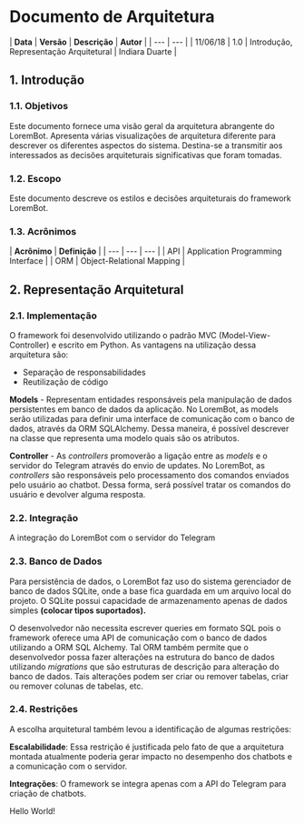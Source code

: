 # Documento de Arquitetura

| **Data** | **Versão** | **Descrição** | **Autor** |
| --- | --- |
| 11/06/18 | 1.0 | Introdução, Representação Arquitetural | Indiara Duarte |

## 1. Introdução

### 1.1. Objetivos

Este documento fornece uma visão geral da arquitetura abrangente do LoremBot. Apresenta várias visualizações de arquitetura diferente para descrever os diferentes aspectos do sistema. Destina-se a transmitir aos interessados as decisões arquiteturais significativas que foram tomadas.

### 1.2. Escopo

Este documento descreve os estilos e decisões arquiteturais do framework LoremBot.

### 1.3. Acrônimos 

| **Acrônimo** | **Definição** |
| --- | --- | --- |
| API | Application Programming Interface |
| ORM | Object-Relational Mapping |

## 2. Representação Arquitetural 

### 2.1. Implementação

O framework foi desenvolvido utilizando o padrão MVC \(Model-View-Controller\) e escrito em Python. As vantagens na utilização dessa arquitetura são:

* Separação de responsabilidades
* Reutilização de código

**Models** - Representam entidades responsáveis pela manipulação de dados persistentes em banco de dados da aplicação. No LoremBot, as models serão utilizadas para definir uma interface de comunicação com o banco de dados, através da ORM SQLAlchemy. Dessa maneira, é possível descrever na classe que representa uma modelo quais são os atributos.

**Controller** - As _controllers_ promoverão a ligação entre as _models_ e o servidor do Telegram através do envio de updates. No LoremBot, as _controllers_ são responsáveis pelo processamento dos comandos enviados pelo usuário ao chatbot. Dessa forma, será possível tratar os comandos do usuário e devolver alguma resposta.

### 2.2. Integração

A integração do LoremBot com o servidor do Telegram

### 2.3. Banco de Dados

Para persistência de dados, o LoremBot faz uso do sistema gerenciador de banco de dados  SQLite, onde a base fica guardada em um arquivo local do projeto. O SQLite possui capacidade de armazenamento apenas de dados simples **\(colocar tipos suportados\).**

O desenvolvedor não necessita escrever queries em formato SQL pois o framework oferece uma API de comunicação com o banco de dados utilizando a ORM SQL Alchemy. Tal ORM também permite que o desenvolvedor possa fazer alterações na estrutura do banco de dados utilizando _migrations_ que são estruturas de descrição para alteração do banco de dados. Tais alterações podem ser criar ou remover tabelas, criar ou remover colunas  de tabelas, etc.

### 2.4. Restrições

A escolha arquitetural também levou a identificação de algumas restrições:

**Escalabilidade**: Essa restrição é justificada pelo fato de que a arquitetura montada atualmente poderia gerar impacto no desempenho dos chatbots e a comunicação com o servidor. 

**Integrações**: O framework se integra apenas com a API do Telegram para criação de chatbots. 

Hello World!



